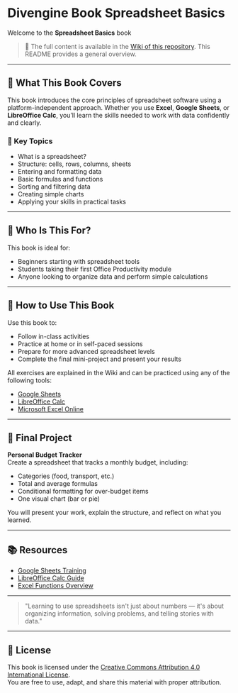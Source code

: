 # Divengine Book Spreadsheet Basics

Welcome to the **Spreadsheet Basics** book 

> 📖 The full content is available in the [Wiki of this repository](../../wiki). This README provides a general overview.

---

## 📘 What This Book Covers

This book introduces the core principles of spreadsheet software using a platform-independent approach. Whether you use **Excel**, **Google Sheets**, or **LibreOffice Calc**, you’ll learn the skills needed to work with data confidently and clearly.

### 🧠 Key Topics

- What is a spreadsheet?
- Structure: cells, rows, columns, sheets
- Entering and formatting data
- Basic formulas and functions
- Sorting and filtering data
- Creating simple charts
- Applying your skills in practical tasks

---

## 🎯 Who Is This For?

This book is ideal for:

- Beginners starting with spreadsheet tools
- Students taking their first Office Productivity module
- Anyone looking to organize data and perform simple calculations

---

## 🧪 How to Use This Book

Use this book to:

- Follow in-class activities
- Practice at home or in self-paced sessions
- Prepare for more advanced spreadsheet levels
- Complete the final mini-project and present your results

All exercises are explained in the Wiki and can be practiced using any of the following tools:

- [Google Sheets](https://sheets.google.com)
- [LibreOffice Calc](https://www.libreoffice.org/)
- [Microsoft Excel Online](https://office.live.com/start/Excel.aspx)

---

## 🚀 Final Project

**Personal Budget Tracker**  
Create a spreadsheet that tracks a monthly budget, including:

- Categories (food, transport, etc.)
- Total and average formulas
- Conditional formatting for over-budget items
- One visual chart (bar or pie)

You will present your work, explain the structure, and reflect on what you learned.

---

## 📚 Resources

- [Google Sheets Training](https://support.google.com/a/users/answer/9282959?hl=en)
- [LibreOffice Calc Guide](https://wiki.documentfoundation.org/Documentation/Publications)
- [Excel Functions Overview](https://support.microsoft.com/en-us/excel)

---

> "Learning to use spreadsheets isn't just about numbers — it's about organizing information, solving problems, and telling stories with data."

---

## 📄 License

This book is licensed under the [Creative Commons Attribution 4.0 International License](https://creativecommons.org/licenses/by/4.0/).  
You are free to use, adapt, and share this material with proper attribution.
